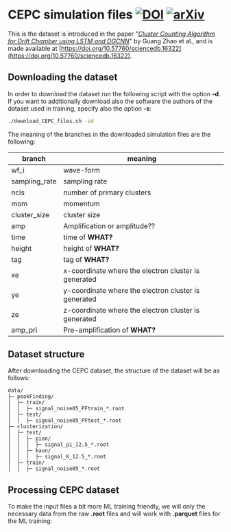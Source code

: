 # CEPC simulation files [![DOI](https://zenodo.org/badge/DOI/10.57760/sciencedb.16322.svg)](https://doi.org/10.57760/sciencedb.16322) [![arXiv](https://img.shields.io/badge/arXiv-2402.16493-b31b1b.svg)](https://doi.org/10.48550/arXiv.2402.16493)

This is the dataset is introduced in the paper
"[*Cluster Counting Algorithm for Drift Chamber using LSTM and DGCNN*](https://doi.org/10.48550/arXiv.2402.16493)"
by Guang Zhao et al., and is made available at
[https://doi.org/10.57760/sciencedb.16322](https://doi.org/10.57760/sciencedb.16322).

## Downloading the dataset

In order to download the dataset run the following script with the option **-d**. If you want to additionally download
also the software the authors of the dataset used in training, specify also the option **-s**:

```bash
./download_CEPC_files.sh -sd
```

The meaning of the branches in the downloaded simulation files are the following:

| branch        | meaning                                              |
|---------------|------------------------------------------------------|
| wf_i          | wave-form                                            |
| sampling_rate | sampling rate                                        |
| ncls          | number of primary clusters                           |
| mom           | momentum                                             |
| cluster_size  | cluster size                                         |
| amp           | Amplification or amplitude??                         |
| time          | time of **WHAT?**                                    |
| height        | height of **WHAT?**                                  |
| tag           | tag of **WHAT?**                                     |
| xe            | x-coordinate where the electron cluster is generated |
| ye            | y-coordinate where the electron cluster is generated |
| ze            | z-coordinate where the electron cluster is generated |
| amp_pri       | Pre-amplification of **WHAT?**                       |

## Dataset structure

After downloading the CEPC dataset, the structure of the dataset will be as follows:

```text
data/
├─ peakFinding/
│  ├─ train/
│  │  ├─ signal_noise05_PFtrain_*.root
│  ├─ test/
│  │  ├─ signal_noise05_PFtest_*.root
├─ clusterization/
│  ├─ test/
│  │  ├─ pion/
│  │  │  ├─ signal_pi_12.5_*.root
│  │  ├─ kaon/
│  │  │  ├─ signal_K_12.5_*.root
│  ├─ train/
│  │  ├─ signal_noise05_*.root
```

## Processing CEPC dataset

To make the input files a bit more ML training friendly, we will only the necessary data from the raw **.root** files
and will work with **.parquet** files for the ML training:
